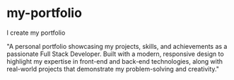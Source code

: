 # my-portfolio
I create my portfolio 

"A personal portfolio showcasing my projects, skills, and achievements as a passionate Full Stack Developer. Built with a modern, responsive design to highlight my expertise in front-end and back-end technologies, along with real-world projects that demonstrate my problem-solving and creativity."

